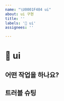 ```yaml
---
name: "\U0001F484 ui"
about: ui 구현
title: ''
labels: '💄 ui'
assignees: ''

---
```


# 💄 ui

## 어떤 작업을 하나요?

## 트러블 슈팅
